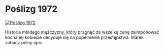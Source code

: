 Poślizg 1972 
=============
[![Poślizg 1972 ](http://vidos.pl/images/player.gif)](http://vidos.pl/poslizg-1972)

 Historia młodego mężczyzny, który pragnąć za wszelką cenę zaimponować kochanej kobiecie decyduje się na popełnienie przestępstwa. Marek zobacz pełny opis
